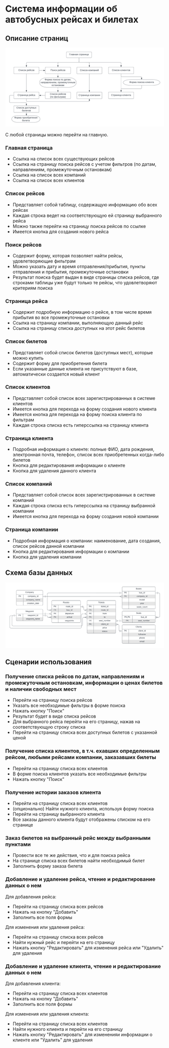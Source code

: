 # Система информации об автобусных рейсах и билетах

## Описание страниц
![content](img/content.png)

С любой страницы можно перейти на главную.

### Главная страница

* Ссылка на список всех существующих рейсов
* Ссылка на страницу поиска рейсов с учетом фильтров (по датам, направлениям, промежуточным остановкам)
* Ссылка на список всех компаний
* Ссылка на список всех клиентов

### Список рейсов

* Представляет собой таблицу, содержащую информацию обо всех рейсах
* Каждая строка ведет на соответствующую ей страницу выбранного рейса
* Можно также перейти на страницу поиска рейсов по ссылке
* Имеется кнопка для создания нового рейса

### Поиск рейсов

* Содержит форму, которая позволяет найти рейсы, удовлетворяющие фильтрам
* Можно указать дату и время отправления/прибытия, пункты отправления и прибытия, промежуточные остановки
* Результат поиска будет выдан в виде страницы списка рейсов, где строками таблицы уже будут только те рейсы, что удовлетворяют критериям поиска

### Страница рейса

* Содержит подробную информацию о рейсе, в том числе время прибытия во все промежуточные остановки
* Ссылка на страницу компании, выполняющую данный рейс
* Ссылка на страницу списка доступных на этот рейс билетов

### Список билетов

* Представляет собой список билетов (доступных мест), которые можно купить
* Содержит форму для приобретения билета
* Если указанные данные клиента не присутствуют в базе, автоматически создается новый клиент

### Список клиентов

* Представляет собой список всех зарегистрированных в системе клиентов
* Имеется кнопка для перехода на форму создания нового клиента
* Имеется кнопка для перехода на форму поиска клиента по фильтрам
* Каждая строка списка есть гиперссылка на страницу клиента

### Страница клиента

* Подробная информация о клиенте: полные ФИО, дата рождения, электронная почта, телефон, список всех приобретенных когда-либо билетов
* Кнопка для редактирования информации о клиенте
* Кнопка для удаления данного клиента

### Список компаний

* Представляет собой список всех зарегистрированных в системе компаний
* Каждая строка списка есть гиперссылка на страницу выбранной компании
* Имеется кнопка для перехода на форму создания новой компании

### Страница компании

* Подробная информация о компании: наименование, дата создания, список рейсов данной компании
* Кнопка для редактирования информации о компании
* Кнопка для удаления компании

## Схема базы данных
![db](img/db.png)

## Сценарии использования

### Получение списка рейсов по датам, направлениям и промежуточным остановкам, информации о ценах билетов и наличии свободных мест

* Перейти на страницу поиска рейсов
* Указать все необходимые фильтры в форме поиска
* Нажать кнопку "Поиск"
* Результат будет в виде списка рейсов
* Для выбранного рейса перейти на его страницу, нажав на соответствующую строку списка
* Перейти на страницу списка всех доступных билетов с указанной ценой

### Получение списка клиентов, в т.ч. ехавших определенным рейсом, любыми рейсами компании, заказавших билеты

* Перейти на страницу списка всех клиентов
* В форме поиска клиентов указать все необходимые фильтры
* Нажать кнопку "Поиск"

### Получение истории заказов клиента

* Перейти на страницу списка всех клиентов
* (опционально) Найти нужного клиента, используя форму поиска
* Перейти на страницу выбранного клиента
* Все заказы данного клиента будут отображены списком на его странице

### Заказ билетов на выбранный рейс между выбранными пунктами
* Провести все те же действия, что и для поиска рейса
* На странице списка всех билетов найти необходимый билет
* Заполнить форму заказа билета

### Добавление и удаление рейса, чтение и редактирование данных о нем
Для добавления рейса:
* Перейти на страницу списка всех рейсов
* Нажать на кнопку "Добавить"
* Заполнить все поля формы

Для изменения или удаления рейса:
* Перейти на страницу списка всех рейсов
* Найти нужный рейс и перейти на его страницу
* Нажать кнопку "Редактировать" для изменения рейса или "Удалить" для удаления

### Добавление и удаление клиента, чтение и редактирование данных о нем
Для добавления клиента:
* Перейти на страницу списка всех клиентов
* Нажать на кнопку "Добавить"
* Заполнить все поля формы

Для изменения или удаления клиента:
* Перейти на страницу списка всех клиентов
* Найти нужного клиента и перейти на его страницу
* Нажать кнопку "Редактировать" для измененияи информации о клиенте или "Удалить" для удаления
